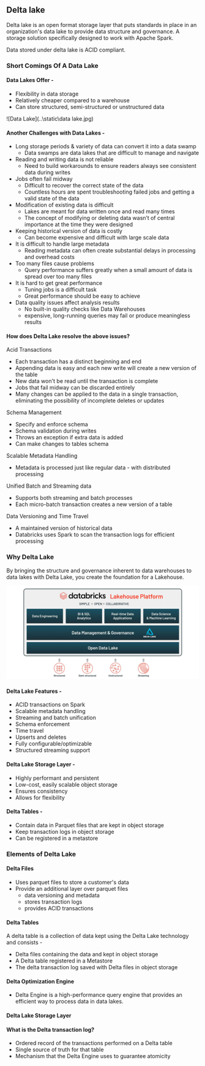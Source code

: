 ## Delta lake

Delta lake is an open format storage layer that puts standards in place in an organization's data lake to provide data structure and governance. A storage solution specifically designed to work with Apache Spark.

Data stored under delta lake is ACID compliant.

### Short Comings Of A Data Lake

#### Data Lakes Offer -

- Flexibility in data storage
- Relatively cheaper compared to a warehouse
- Can store structured, semi-structured or unstructured data

![Data Lake](..\static\data lake.jpg)

#### Another Challenges with Data Lakes - 

- Long storage periods & variety of data can convert it into a data swamp
  - Data swamps are data lakes that are difficult to manage and navigate
- Reading and writing data is not reliable
  - Need to build workarounds to ensure readers always see consistent data during writes
- Jobs often fail midway
  - Difficult to recover the correct state of the data
  - Countless hours are spent troubleshooting failed jobs and getting a valid state of the data
- Modification of existing data is difficult
  - Lakes are meant for data written once and read many times
  - The concept of modifying or deleting data wasn’t of central importance at the time they were designed
- Keeping historical version of data is costly
  - Can become expensive and difficult with large scale data
- It is difficult to handle large metadata
  - Reading metadata can often create substantial delays in processing and overhead costs
- Too many files cause problems
  - Query performance suffers greatly when a small amount of data is spread over too many files
- It is hard to get great performance
  - Tuning jobs is a difficult task
  - Great performance should be easy to achieve
- Data quality issues affect analysis results
  - No built-in quality checks like Data Warehouses
  - expensive, long-running queries may fail or produce meaningless results

#### How does Delta Lake resolve the above issues?

Acid Transactions

- Each transaction has a distinct beginning and end
- Appending data is easy and each new write will create a new version of the table
- New data won't be read until the transaction is complete
- Jobs that fail midway can be discarded entirely
- Many changes can be applied to the data in a single transaction, eliminating the possibility of incomplete deletes or updates

Schema Management

- Specify and enforce schema
- Schema validation during writes
- Throws an exception if extra data is added
- Can make changes to tables schema

Scalable Metadata Handling

- Metadata is processed just like regular data - with distributed processing

Unified Batch and Streaming data

- Supports both streaming and batch processes
- Each micro-batch transaction creates a new version of a table

Data Versioning and Time Travel

- A maintained version of historical data
- Databricks uses Spark to scan the transaction logs for efficient processing

### Why Delta Lake

By bringing the structure and governance inherent to data warehouses to data lakes with Delta Lake, you create the foundation for a Lakehouse.

![Delta Lake](..\static\deltalake.jpg)

#### Delta Lake Features - 

- ACID transactions on Spark
- Scalable metadata handling
- Streaming and batch unification
- Schema enforcement
- Time travel
- Upserts and deletes
- Fully configurable/optimizable
- Structured streaming support

#### Delta Lake Storage Layer -

- Highly performant and persistent
- Low-cost, easily scalable object storage
- Ensures consistency
- Allows for flexibility

#### Delta Tables -

- Contain data in Parquet files that are kept in object storage
- Keep transaction logs in object storage
- Can be registered in a metastore

### Elements of Delta Lake

#### Delta Files

- Uses parquet files to store a customer's data
- Provide an additional layer over parquet files
  - data versioning and metadata
  - stores transaction logs
  - provides ACID transactions

#### Delta Tables

A delta table is a collection of data kept using the Delta Lake technology and consists -

- Delta files containing the data and kept in object storage
- A Delta table registered in a Metastore
- The delta transaction log saved with Delta files in object storage

#### Delta Optimization Engine

- Delta Engine is a high-performance query engine that provides an efficient way to process data in data lakes.

#### **Delta Lake Storage Layer**

#### What is the Delta transaction log?

- Ordered record of the transactions performed on a Delta table
- Single source of truth for that table
- Mechanism that the Delta Engine uses to guarantee atomicity